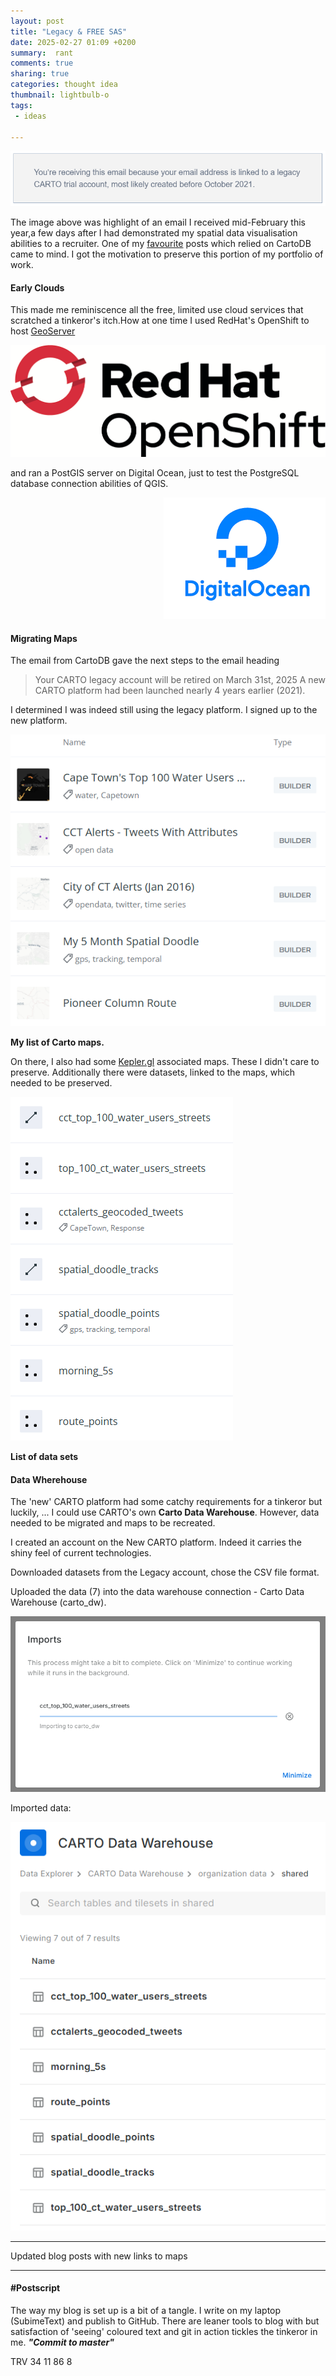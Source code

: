 ```yaml
---
layout: post
title: "Legacy & FREE SAS"
date: 2025-02-27 01:09 +0200
summary:  rant
comments: true
sharing: true
categories: thought idea
thumbnail: lightbulb-o
tags:
 - ideas
 
---
```


<p align="center"><img src="/images/carto_expire.PNG" alt="Legacy CartoDB"/></p>


The image above was highlight of an email I received mid-February this year,a few days after I had demonstrated my spatial data visualisation abilities to a recruiter. One of my [favourite](https://erickndava.github.io/thought/idea/2016/12/18/spatial-doodle-the-every-time-sensor/) posts which relied on CartoDB came to mind. I got the motivation to preserve this portion of my portfolio of work.

#### **Early Clouds**

This made me reminiscence all the free, limited use cloud services that scratched a tinkeror's itch.How at one time I used RedHat's OpenShift to host [GeoServer](https://github.com/w8r/openshift-geoserver?tab=readme-ov-file)

<p align="left"><img src="/images/redhat_openshift.png" alt="GeoServer on OpenShift"/></p>

and ran a PostGIS server on Digital Ocean, just to test the PostgreSQL database connection abilities of QGIS. 

<p align="right"><img src="/images/digital_ocean2.png" alt="Digital Ocean"/></p> 


#### **Migrating Maps**

The email from CartoDB gave the next steps to the email heading
> Your CARTO legacy account will be retired on March 31st, 2025
A new CARTO platform had been launched nearly 4 years earlier (2021).

I determined I was indeed still using the legacy platform. I signed up to the new platform. 

<p align="centre"><img src="/images/carto_maps.PNG" alt="CartoDB Maps"/></p>

**My list of Carto maps.**

On there, I also had some [Kepler.gl](https://kepler.gl/) associated maps. These I didn't care to preserve. Additionally there were datasets, linked to the maps, which needed to be preserved.


<p align="centre"><img src="/images/carto_datasets.PNG" alt="Datasets"/></p>

**List of data sets**


#### **Data Where**house

The 'new' CARTO platform had some catchy requirements for a tinkeror but luckily, ... I could use CARTO's own **Carto Data Warehouse**. However, data needed to be migrated and maps to be recreated.

I created an account on the New CARTO platform. Indeed it carries the shiny feel of current technologies.

Downloaded datasets from the Legacy account, chose the CSV file format.

Uploaded the data (7) into the data warehouse connection - Carto Data Warehouse (carto_dw).

<p align="centre"><img src="/images/data_import.PNG" alt="Data Import into CartoDB3"/></p>

Imported data:

<p align="centre"><img src="/images/imported_datasets.PNG" alt="Data Imported into CartoDB3"/></p>


----
Updated blog posts with new links to maps

-----

#### #Postscript

The way my blog is set up is a bit of a tangle. I write on my laptop (SubimeText) and publish to GitHub. There are leaner tools to blog with but satisfaction of 'seeing' coloured text and git in action tickles the tinkeror in me. ***"Commit to master"***



TRV 34 11 86 8 

